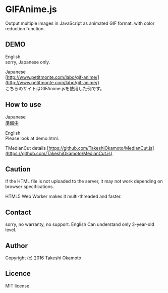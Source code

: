 # GIFAnime.js
Output multiple images in JavaScript as animated GIF format. with color reduction function. 
  
## DEMO
English  
sorry, Japanese only.

Japanese  
[http://www.petitmonte.com/labo/gif-anime/](http://www.petitmonte.com/labo/gif-anime/)  
こちらのサイトはGIFAnime.jsを使用した例です。

## How to use 

Japanese  
[準備中](準備中)  

English  
Please look at demo.html.

TMedianCut details
[https://github.com/TakeshiOkamoto/MedianCut.js](https://github.com/TakeshiOkamoto/MedianCut.js) 

## Caution
If the HTML file is not uploaded to the server, it may not work depending on browser specifications.

HTML5 Web Worker makes it multi-threaded and faster.

## Contact
sorry, no warranty, no support. English Can understand only 3-year-old level.  

## Author
Copyright (c) 2016 Takeshi Okamoto

## Licence
MIT license.  
